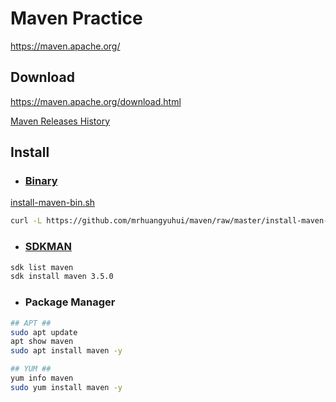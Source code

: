 # Maven Practice

https://maven.apache.org/

## 	Download

https://maven.apache.org/download.html

[Maven Releases History](https://maven.apache.org/docs/history.html)

## Install

- ### [Binary](https://maven.apache.org/install.html)

[install-maven-bin.sh](https://github.com/mrhuangyuhui/maven/blob/master/install-maven-bin.sh)
```bash
curl -L https://github.com/mrhuangyuhui/maven/raw/master/install-maven-bin.sh | sh
```

- ### [SDKMAN](https://github.com/mrhuangyuhui/sdkman)
```bash
sdk list maven
sdk install maven 3.5.0
```

- ### Package Manager

```bash
## APT ##
sudo apt update
apt show maven
sudo apt install maven -y
```

```bash
## YUM ##
yum info maven
sudo yum install maven -y
```



